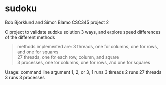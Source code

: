 # sudoku
Bob Bjorklund and Simon Blamo CSC345 project 2

C project to validate sudoku solution 3 ways, and explore speed differences of the different methods
>methods implemented are:
>3 threads, one for columns, one for rows, and one for squares  
>27 threads, one for each row, column, and square  
>3 processes, one for columns, one for rows, and one for squares  

Usage: command line argument 1, 2, or 3,
1 runs 3 threads
2 runs 27 threads
3 runs 3 processes
